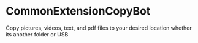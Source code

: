 # CommonExtensionCopyBot
Copy pictures, videos, text, and pdf files to your desired location whether its another folder or USB
